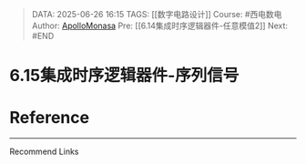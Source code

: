 > DATA: 2025-06-26 16:15
> TAGS: [[数字电路设计]]
> Course: #西电数电 
> Author: [ApolloMonasa](https://github.com/ApolloMonasa)
> Pre: [[6.14集成时序逻辑器件-任意模值2]]
> Next: #END 


# 6.15集成时序逻辑器件-序列信号


# Reference


---
Recommend Links
